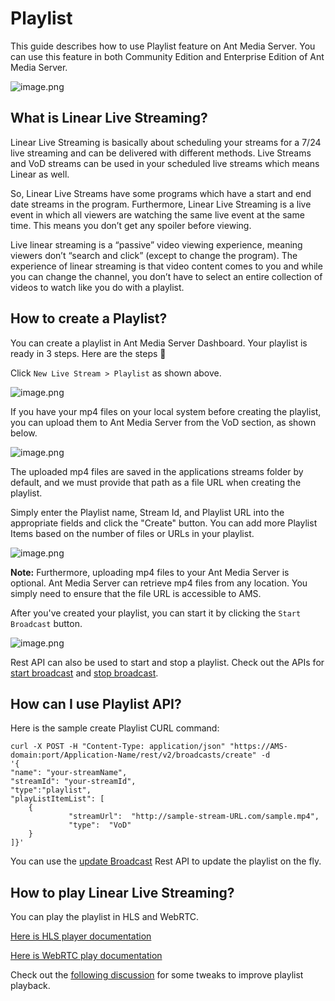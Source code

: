 # Playlist

This guide describes how to use Playlist feature on Ant Media Server. You can use this feature in both Community Edition and Enterprise Edition of Ant Media Server.

![image.png](@site/static/img/image(2).png)

## What is Linear Live Streaming?

Linear Live Streaming is basically about scheduling your streams for a 7/24 live streaming and can be delivered with different methods. Live Streams and VoD streams can be used in your scheduled live streams which means Linear as well.

So, Linear Live Streams have some programs which have a start and end date streams in the program. Furthermore, Linear Live Streaming is a live event in which all viewers are watching the same live event at the same time. This means you don’t get any spoiler before viewing.

Live linear streaming is a “passive” video viewing experience, meaning viewers don’t “search and click” (except to change the program). The experience of linear streaming is that video content comes to you and while you can change the channel, you don’t have to select an entire collection of videos to watch like you do with a playlist.

## How to create a Playlist?

You can create a playlist in Ant Media Server Dashboard. Your playlist is ready in 3 steps. Here are the steps 🙂

Click `New Live Stream > Playlist` as shown above.

![image.png](@site/static/img/publish-live-stream/playlist/playlist.png)

If you have your mp4 files on your local system before creating the playlist, you can upload them to Ant Media Server from the VoD section, as shown below.

![image.png](@site/static/img/publish-live-stream/playlist/vod-upload.png)

The uploaded mp4 files are saved in the applications streams folder by default, and we must provide that path as a file URL when creating the playlist.

Simply enter the Playlist name, Stream Id, and Playlist URL into the appropriate fields and click the "Create" button. You can add more Playlist Items based on the number of files or URLs in your playlist.

![image.png](@site/static/img/publish-live-stream/playlist/create-playlist.png)

**Note:** Furthermore, uploading mp4 files to your Ant Media Server is optional. Ant Media Server can retrieve mp4 files from any location. You simply need to ensure that the file URL is accessible to AMS.

After you've created your playlist, you can start it by clicking the ```Start Broadcast``` button.

![image.png](@site/static/img/publish-live-stream/playlist/start-playlist.png)

Rest API can also be used to start and stop a playlist. Check out the APIs for [start broadcast](https://antmedia.io/rest/#/BroadcastRestService/startStreamSourceV2) and [stop broadcast](https://antmedia.io/rest/#/BroadcastRestService/stopStreamingV2).

## How can I use Playlist API?

Here is the sample create Playlist CURL command:

    curl -X POST -H "Content-Type: application/json" "https://AMS-domain:port/Application-Name/rest/v2/broadcasts/create" -d 
    '{  
    "name": "your-streamName",
    "streamId": "your-streamId",
    "type":"playlist",
    "playListItemList": [
        {
                 "streamUrl":  "http://sample-stream-URL.com/sample.mp4",
                 "type":  "VoD"
        }
    ]}'
    
You can use the [update Broadcast](https://antmedia.io/rest/#/BroadcastRestService/updateBroadcast) Rest API to update the playlist on the fly.

## How to play Linear Live Streaming?

You can play the playlist in HLS and WebRTC.

[Here is HLS player documentation](/guides/playing-live-stream/hls-playing/)

[Here is WebRTC play documentation](/guides/playing-live-stream/webrtc-playing/)

Check out the [following discussion](https://github.com/orgs/ant-media/discussions/4879) for some tweaks to improve playlist playback.
